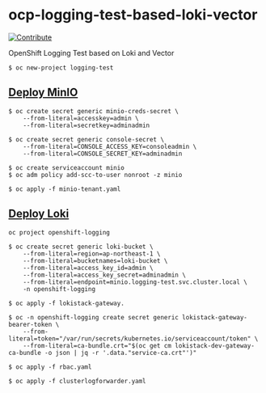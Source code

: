 # ocp-logging-test-based-loki-vector

[![Contribute](https://www.eclipse.org/che/contribute.svg)](https://codeready-codeready-workspaces-operator.apps.sandbox-m2.ll9k.p1.openshiftapps.com/#https://github.com/k-srkw/ocp-logging-test-based-loki-vector.git)

OpenShift Logging Test based on Loki and Vector

```
$ oc new-project logging-test
```

## [Deploy MinIO](https://docs.min.io/minio/k8s/openshift/deploy-minio-on-openshift.html)

```
$ oc create secret generic minio-creds-secret \
    --from-literal=accesskey=admin \
    --from-literal=secretkey=adminadmin

$ oc create secret generic console-secret \
    --from-literal=CONSOLE_ACCESS_KEY=consoleadmin \
    --from-literal=CONSOLE_SECRET_KEY=adminadmin

$ oc create serviceaccount minio
$ oc adm policy add-scc-to-user nonroot -z minio

$ oc apply -f minio-tenant.yaml
```

## [Deploy Loki](https://github.com/grafana/loki/tree/main/operator)

```
oc project openshift-logging

$ oc create secret generic loki-bucket \
    --from-literal=region=ap-northeast-1 \
    --from-literal=bucketnames=loki-bucket \
    --from-literal=access_key_id=admin \
    --from-literal=access_key_secret=adminadmin \
    --from-literal=endpoint=minio.logging-test.svc.cluster.local \
    -n openshift-logging

$ oc apply -f lokistack-gateway.

$ oc -n openshift-logging create secret generic lokistack-gateway-bearer-token \
    --from-literal=token="/var/run/secrets/kubernetes.io/serviceaccount/token" \
    --from-literal=ca-bundle.crt="$(oc get cm lokistack-dev-gateway-ca-bundle -o json | jq -r '.data."service-ca.crt"')"

$ oc apply -f rbac.yaml

$ oc apply -f clusterlogforwarder.yaml
```